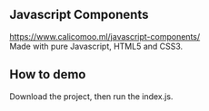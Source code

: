## Javascript Components
https://www.calicomoo.ml/javascript-components/  
Made with pure Javascript, HTML5 and CSS3.  
  
## How to demo
Download the project, then run the index.js.
